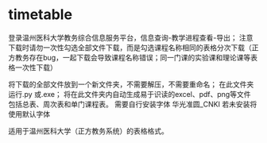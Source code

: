 # timetable
登录温州医科大学教务综合信息服务平台，信息查询-教学进程查看-导出；
注意下载时请勿一次性勾选全部文件下载，而是勾选课程名称相同的表格分次下载（正方教务存在bug，一起下载会导致课程名称错误；同一门课的实验课和理论课等表格一次性下载）


将下载的全部文件放到一个新文件夹，不需要解压，不需要重命名；
在此文件夹运行.py 或.exe；
将在此文件夹内自动生成易于识读的excel、pdf、png等文件
包括总表、周次表和单门课程表。
需要自行安装字体 华光准圆_CNKI 若未安装将使用默认字体

适用于温州医科大学（正方教务系统）的表格格式。

